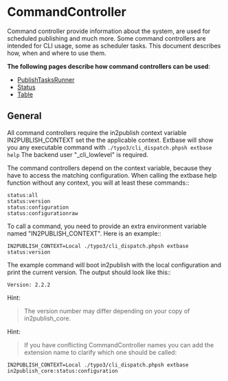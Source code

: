 # CommandController

Command controller provide information about the system, are used for scheduled publishing and much more.
Some command controllers are intended for CLI usage, some as scheduler tasks. This document describes how, when and where to use them.

**The following pages describe how command controllers can be used**:

* [PublishTasksRunner](PublishTasksRunner.md) 
* [Status](Status.md) 
* [Table](Table.md)

## General

All command controllers require the in2publish context variable IN2PUBLISH_CONTEXT set the the applicable context.
Extbase will show you any executable command with ``./typo3/cli_dispatch.phpsh extbase help``
The backend user "_cli_lowlevel" is required.

The command controllers depend on the context variable, because they have to access the matching configuration.
When calling the extbase help function without any context, you will at least these commands::

    status:all
    status:version
    status:configuration
    status:configurationraw

To call a command, you need to provide an extra environment variable named "IN2PUBLISH_CONTEXT".
Here is an example::

    IN2PUBLISH_CONTEXT=Local ./typo3/cli_dispatch.phpsh extbase status:version

The example command will boot in2publish with the local configuration and print the current version. The output should look like this::

    Version: 2.2.2

Hint:

> The version number may differ depending on your copy of in2publish_core.

Hint:

> If you have conflicting CommandController names you can add the extension name to clarify which one should be called:

    IN2PUBLISH_CONTEXT=Local ./typo3/cli_dispatch.phpsh extbase in2publish_core:status:configuration
